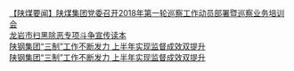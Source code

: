   
[【陕煤要闻】陕煤集团党委召开2018年第一轮巡察工作动员部署暨巡察业务培训会](http://www.dianyue.me/archives/225/xbbadhx5c9ypg543/)  
[龙岩市扫黑除恶专项斗争宣传读本  ​](http://www.dianyue.me/archives/946/m8hsj7e6lv6bcr3e/)  
[陕钢集团“三制”工作不断发力    上半年实现监督成效双提升](http://www.dianyue.me/archives/088/2c378hv25evyr3nd/)  
[陕钢集团“三制”工作不断发力 上半年实现监督成效双提升](http://www.dianyue.me/archives/091/uxd51ij53ujxrr6d/)